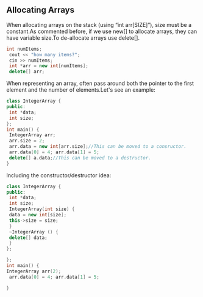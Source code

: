 ## Allocating Arrays

When allocating arrays on the stack (using
“int arr[SIZE]”), size must be a constant.As commented before, if we use new[] to allocate arrays, they can
have variable size.To de-allocate arrays use delete[].


```cpp
int numItems;
 cout << "how many items?";
 cin >> numItems;
 int *arr = new int[numItems];
 delete[] arr;
 ```

When representing an array, often pass
around both the pointer to the first element
and the number of elements.Let's see an example:


```cpp
class IntegerArray {
public:
 int *data;
 int size;
};
int main() {
 IntegerArray arr;
 arr.size = 2;
 arr.data = new int[arr.size];//This can be moved to a consructor.
 arr.data[0] = 4; arr.data[1] = 5;
 delete[] a.data;//This can be moved to a destructor.
}
```
Including the constructor/destructor idea:

```cpp
class IntegerArray {
public:
 int *data;
 int size;
 IntegerArray(int size) {
 data = new int[size];
 this->size = size;
 }
 ~IntegerArray () {
 delete[] data;
 }
};

};
int main() {
IntegerArray arr(2);
 arr.data[0] = 4; arr.data[1] = 5;

}
```
